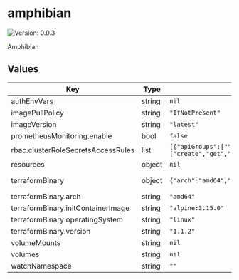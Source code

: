# amphibian

![Version: 0.0.3](https://img.shields.io/badge/Version-0.0.3-informational?style=flat-square)

Amphibian

## Values

| Key | Type | Default | Description |
|-----|------|---------|-------------|
| authEnvVars | string | `nil` | Environment variables required for remote state backend authentication. This is a slice of [`v1.EnvVar`](https://pkg.go.dev/k8s.io/api/core/v1#EnvVar)s. |
| imagePullPolicy | string | `"IfNotPresent"` | The imagePullPolicy to be used on the operator. |
| imageVersion | string | `"latest"` | The image version used for the operator. |
| prometheusMonitoring.enable | bool | `false` | Create the `Service` and `ServiceMonitor` objects to enable Prometheus monitoring on the operator. |
| rbac.clusterRoleSecretsAccessRules | list | `[{"apiGroups":[""],"resources":["secrets"],"verbs":["create","get","list","patch","update","watch"]}]` | List of `PolicyRule`s for accessing Kubernetes secrets, to be appended to the `amphibian-manager-role` cluster role. |
| resources | object | `nil` | The resources requests/limits to be set on the deployment pod spec template. |
| terraformBinary | object | `{"arch":"amd64","initContainerImage":"alpine:3.15.0","operatingSystem":"linux","version":"1.1.2"}` | Information about the `terraform` binary to inject into the main container. These values will be used to download the binary from `https://releases.hashicorp.com/terraform/<terraformVersion.version>/terraform_<terraformVersion.version>_<terraformVersion.operatingSystem>_<terraformVersion.arch>.zip`. |
| terraformBinary.arch | string | `"amd64"` | The architecture for which to download the `terraform` binary. |
| terraformBinary.initContainerImage | string | `"alpine:3.15.0"` | The image to use for the init container that installs the target `terraform` binary. |
| terraformBinary.operatingSystem | string | `"linux"` | The operating system for which to download the `terraform` binary. |
| terraformBinary.version | string | `"1.1.2"` | The version of the `terraform` binary. Note that it's not possible to use `latest`, or use "partial" versions (e.g. `1`, or `1.1`) so you have to specify the full version. |
| volumeMounts | string | `nil` | List of [`v1.VolumeMount`](https://pkg.go.dev/k8s.io/api/core/v1#VolumeMount) objects to be appended as-is to the amphibian workloads |
| volumes | string | `nil` |  |
| watchNamespace | string | `""` | The value to be set on the `WATCH_NAMESPACE` environment variable. |
